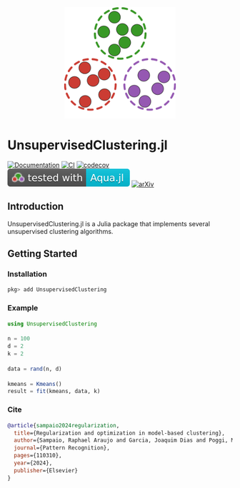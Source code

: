 <div align="center"><img src="/docs/src/assets/logo.svg" width=250px alt="UnsupervisedClustering.jl"></img></div>

# UnsupervisedClustering.jl

[![Documentation](https://img.shields.io/badge/docs-stable-blue.svg)](https://raphasampaio.github.io/UnsupervisedClustering.jl/stable)
[![CI](https://github.com/raphasampaio/UnsupervisedClustering.jl/actions/workflows/CI.yml/badge.svg)](https://github.com/raphasampaio/UnsupervisedClustering.jl/actions/workflows/CI.yml)
[![codecov](https://codecov.io/gh/raphasampaio/UnsupervisedClustering.jl/graph/badge.svg?token=7VJDYN91SR)](https://codecov.io/gh/raphasampaio/UnsupervisedClustering.jl)
[![Aqua](https://raw.githubusercontent.com/JuliaTesting/Aqua.jl/master/badge.svg)](https://github.com/JuliaTesting/Aqua.jl)
[![arXiv](https://img.shields.io/badge/arXiv-2302.02450-b31b1b.svg)](https://arxiv.org/abs/2302.02450)

## Introduction
UnsupervisedClustering.jl is a Julia package that implements several unsupervised clustering algorithms.

## Getting Started

### Installation

```julia
pkg> add UnsupervisedClustering
```

### Example
```julia
using UnsupervisedClustering

n = 100
d = 2
k = 2

data = rand(n, d)

kmeans = Kmeans()
result = fit(kmeans, data, k)

```

### Cite

```bibtex
@article{sampaio2024regularization,
  title={Regularization and optimization in model-based clustering},
  author={Sampaio, Raphael Araujo and Garcia, Joaquim Dias and Poggi, Marcus and Vidal, Thibaut},
  journal={Pattern Recognition},
  pages={110310},
  year={2024},
  publisher={Elsevier}
}
```
